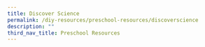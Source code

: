 ```yaml
---
title: Discover Science
permalink: /diy-resources/preschool-resources/discoverscience
description: ""
third_nav_title: Preschool Resources
---
```

